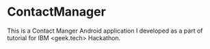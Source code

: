 # ContactManager
This is a Contact Manger Android application I developed as a part of tutorial for IBM &lt;geek.tech> Hackathon.
